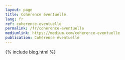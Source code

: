 ```yaml
---
layout: page
title: Cohérence éventuelle
lang: fr
ref: coherence-eventuelle
permalink: /fr/coherence-eventuelle
mediumlink: https://medium.com/coherence-eventuelle
publication: Cohérence éventuelle
---
```


{% include blog.html %}
